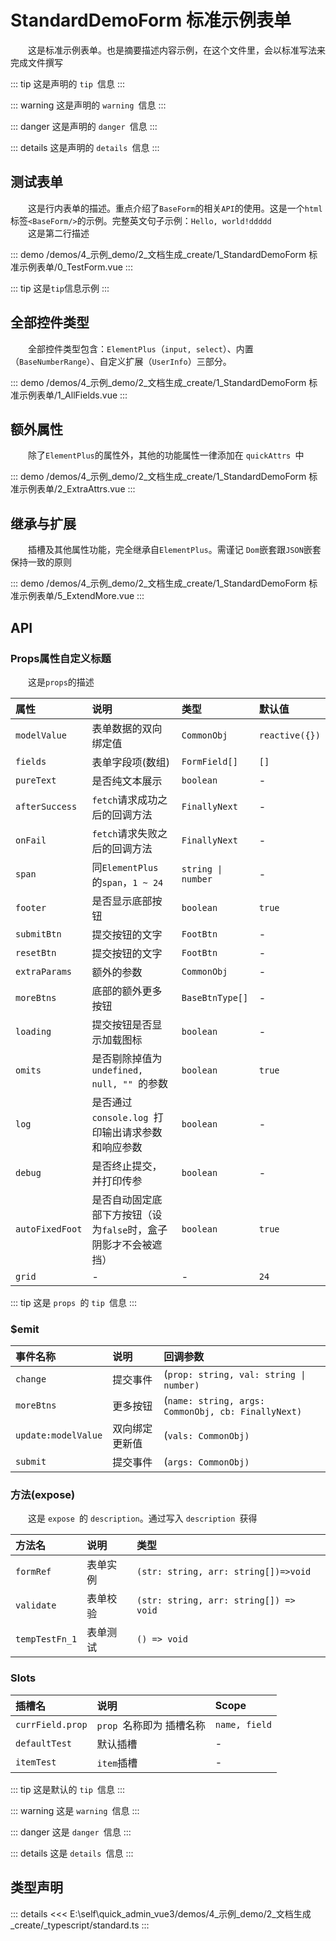 # StandardDemoForm 标准示例表单

&emsp;&emsp;这是标准示例表单。也是摘要描述内容示例，在这个文件里，会以标准写法来完成文件撰写

::: tip
这是声明的 `tip `信息
:::

::: warning
这是声明的 `warning `信息
:::

::: danger
这是声明的 `danger `信息
:::

::: details
这是声明的 `details `信息
:::

## 测试表单

&emsp;&emsp;这是行内表单的描述。重点介绍了`BaseForm`的相关`API`的使用。这是一个`html`标签`<BaseForm/>`的示例。完整英文句子示例：`Hello, world!ddddd`  
&emsp;&emsp;这是第二行描述

::: demo 
/demos/4_示例_demo/2_文档生成_create/1_StandardDemoForm 标准示例表单/0_TestForm.vue
:::


::: tip
这是`tip`信息示例
:::
## 全部控件类型

&emsp;&emsp;全部控件类型包含：`ElementPlus`（`input, select`）、内置（`BaseNumberRange`）、自定义扩展（`UserInfo`）三部分。

::: demo 
/demos/4_示例_demo/2_文档生成_create/1_StandardDemoForm 标准示例表单/1_AllFields.vue
:::
## 额外属性

&emsp;&emsp;除了`ElementPlus`的属性外，其他的功能属性一律添加在 `quickAttrs `中

::: demo 
/demos/4_示例_demo/2_文档生成_create/1_StandardDemoForm 标准示例表单/2_ExtraAttrs.vue
:::
## 继承与扩展

&emsp;&emsp;插槽及其他属性功能，完全继承自`ElementPlus`。需谨记 `Dom`嵌套跟`JSON`嵌套保持一致的原则

::: demo 
/demos/4_示例_demo/2_文档生成_create/1_StandardDemoForm 标准示例表单/5_ExtendMore.vue
:::


## API 

### Props属性自定义标题

&emsp;&emsp;这是`props`的描述

|属性|说明|类型|默认值|
|:---|:---|:---|:---|
|`modelValue`|表单数据的双向绑定值|`CommonObj`|`reactive({})`|
|`fields`|表单字段项(数组)|`FormField[]`|`[]`|
|`pureText`|是否纯文本展示|`boolean`|-|
|`afterSuccess`|`fetch`请求成功之后的回调方法|`FinallyNext`|-|
|`onFail`|`fetch`请求失败之后的回调方法|`FinallyNext`|-|
|`span`|同`ElementPlus `的`span`，`1 ~ 24`|`string \| number`|-|
|`footer`|是否显示底部按钮|`boolean`|`true`|
|`submitBtn`|提交按钮的文字|`FootBtn`|-|
|`resetBtn`|提交按钮的文字|`FootBtn`|-|
|`extraParams`|额外的参数|`CommonObj`|-|
|`moreBtns`|底部的额外更多按钮|`BaseBtnType[]`|-|
|`loading`|提交按钮是否显示加载图标|`boolean`|-|
|`omits`|是否剔除掉值为 `undefined, null, "" `的参数|`boolean`|`true`|
|`log`|是否通过 `console.log `打印输出请求参数和响应参数|`boolean`|-|
|`debug`|是否终止提交，并打印传参|`boolean`|-|
|`autoFixedFoot`|是否自动固定底部下方按钮（设为`false`时，盒子阴影才不会被遮挡）|`boolean`|`true`|
|`grid`|-|-|`24`|

::: tip
这是 `props `的 `tip `信息
:::

### $emit

|事件名称|说明|回调参数|
|:---|:---|:---|
|`change`|提交事件|(`prop: string, val: string \| number)`|
|`moreBtns`|更多按钮|(`name: string, args: CommonObj, cb: FinallyNext)`|
|`update:modelValue`|双向绑定更新值|(`vals: CommonObj)`|
|`submit`|提交事件|(`args: CommonObj)`|

### 方法(expose)

&emsp;&emsp;这是 `expose `的 `description`。通过写入 `description `获得

|方法名|说明|类型|
|:---|:---|:---|
|`formRef`|表单实例|`(str: string, arr: string[])=>void`|
|`validate`|表单校验|`(str: string, arr: string[]) => void`|
|`tempTestFn_1`|表单测试|`() => void`|

### Slots

|插槽名|说明|Scope|
|:---|:---|:---|
|`currField.prop`|`prop `名称即为 插槽名称|`name, field`|
|`defaultTest`|默认插槽|-|
|`itemTest`|`item`插槽|-|

::: tip
这是默认的 `tip `信息
:::

::: warning
这是 `warning `信息
:::

::: danger
这是 `danger `信息
:::

::: details
这是 `details `信息
:::


## 类型声明

::: details
<<< E:\self\quick_admin_vue3/demos/4_示例_demo/2_文档生成_create/_typescript/standard.ts
:::  
